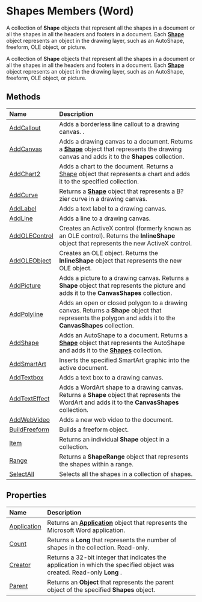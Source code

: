 
# Shapes Members (Word)
A collection of  **Shape** objects that represent all the shapes in a document or all the shapes in all the headers and footers in a document. Each **[Shape](604029ce-9b2f-9748-5d4e-b458796fa2f0.md)** object represents an object in the drawing layer, such as an AutoShape, freeform, OLE object, or picture.

A collection of  **Shape** objects that represent all the shapes in a document or all the shapes in all the headers and footers in a document. Each **[Shape](604029ce-9b2f-9748-5d4e-b458796fa2f0.md)** object represents an object in the drawing layer, such as an AutoShape, freeform, OLE object, or picture.


## Methods



|**Name**|**Description**|
|:-----|:-----|
|[AddCallout](5745edcc-5010-8df8-5311-9179461e01fe.md)|Adds a borderless line callout to a drawing canvas. .|
|[AddCanvas](ff6da70f-f6ce-83f8-8e30-95b50a1f4e4f.md)|Adds a drawing canvas to a document. Returns a  **[Shape](604029ce-9b2f-9748-5d4e-b458796fa2f0.md)** object that represents the drawing canvas and adds it to the **Shapes** collection.|
|[AddChart2](54b1e65b-57ad-4824-2acf-2e1e0a22f085.md)|Adds a chart to the document. Returns a [Shape](604029ce-9b2f-9748-5d4e-b458796fa2f0.md) object that represents a chart and adds it to the specified collection.|
|[AddCurve](105f6ff1-b8a9-aec5-285b-6bf7399ecdc7.md)|Returns a  **[Shape](604029ce-9b2f-9748-5d4e-b458796fa2f0.md)** object that represents a B?zier curve in a drawing canvas.|
|[AddLabel](c5a5ea1f-5ca3-2c8d-40e2-bad94a220609.md)|Adds a text label to a drawing canvas.|
|[AddLine](d1c609c3-d5d1-80e8-4f95-184a9a536feb.md)|Adds a line to a drawing canvas.|
|[AddOLEControl](f0f5d8cb-ea31-58a9-f266-eff38610cf3b.md)|Creates an ActiveX control (formerly known as an OLE control). Returns the  **InlineShape** object that represents the new ActiveX control.|
|[AddOLEObject](06da5744-2c7e-294e-e497-e96bf452f93c.md)|Creates an OLE object. Returns the  **InlineShape** object that represents the new OLE object.|
|[AddPicture](198d5663-7e35-b0e4-3729-48f156ddd8bf.md)|Adds a picture to a drawing canvas. Returns a  **Shape** object that represents the picture and adds it to the **CanvasShapes** collection.|
|[AddPolyline](a9e25bec-095d-e088-246a-34b813ab0328.md)|Adds an open or closed polygon to a drawing canvas. Returns a  **Shape** object that represents the polygon and adds it to the **CanvasShapes** collection.|
|[AddShape](a0f1ce85-a641-5e9f-eb3c-4ebf01fdc32a.md)|Adds an AutoShape to a document. Returns a  **[Shape](604029ce-9b2f-9748-5d4e-b458796fa2f0.md)** object that represents the AutoShape and adds it to the **[Shapes](0907eed3-886e-8e73-0e5e-71f4b37ddd5b.md)** collection.|
|[AddSmartArt](45fabbc8-eb61-2f5f-4f69-560fe1ad188a.md)|Inserts the specified SmartArt graphic into the active document.|
|[AddTextbox](7b5c766e-40b3-a390-561f-cd1a53eb93a7.md)|Adds a text box to a drawing canvas.|
|[AddTextEffect](1f1fca1b-f357-8526-75a4-b05a378736bc.md)|Adds a WordArt shape to a drawing canvas. Returns a  **Shape** object that represents the WordArt and adds it to the **CanvasShapes** collection.|
|[AddWebVideo](9bdd1bc2-0d04-ca0c-eba2-4080843cf614.md)|Adds a new web video to the document.|
|[BuildFreeform](760fe720-3fbc-16a1-c5b3-b78502dbf670.md)|Builds a freeform object.|
|[Item](21b5d102-749b-75ac-8161-21c87e73b5c2.md)|Returns an individual  **Shape** object in a collection.|
|[Range](277b5e9c-1bec-9e0c-b022-32cef4c5e38e.md)|Returns a  **ShapeRange** object that represents the shapes within a range.|
|[SelectAll](2d907cfd-75ad-c29f-8ef8-85f810915ba8.md)|Selects all the shapes in a collection of shapes.|

## Properties



|**Name**|**Description**|
|:-----|:-----|
|[Application](82a729aa-34df-1904-71b6-505625cd9baa.md)|Returns an  **[Application](d1cf6f8f-4e88-bf01-93b4-90a83f79cb44.md)** object that represents the Microsoft Word application.|
|[Count](427f38a3-fc4e-8e9d-cd9f-c6ebb063ffb7.md)|Returns a  **Long** that represents the number of shapes in the collection. Read-only.|
|[Creator](6eb44108-1323-ee89-6ffe-27aa0c6c7213.md)|Returns a 32-bit integer that indicates the application in which the specified object was created. Read-only  **Long** .|
|[Parent](cfe6bdad-fe7c-6cad-e227-132315f299a0.md)|Returns an  **Object** that represents the parent object of the specified **Shapes** object.|
